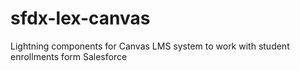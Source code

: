 # sfdx-lex-canvas
Lightning components for Canvas LMS system to work with student enrollments form Salesforce
